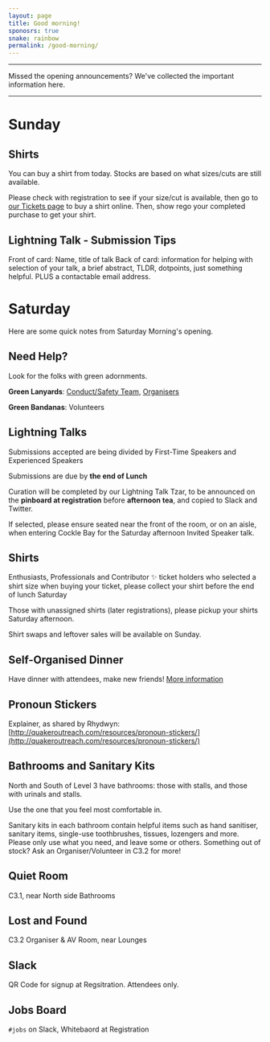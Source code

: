 ```yaml
---
layout: page
title: Good morning!
sponosrs: true
snake: rainbow
permalink: /good-morning/
---
```


<hr>
<span class="abstract">
Missed the opening announcements? We've collected the important information here. 
</span>
<hr>



# Sunday

## Shirts

You can buy a shirt from today. Stocks are based on what sizes/cuts are still available. 

Please check with registration to see if your size/cut is available, then go to [our Tickets page](http://tito.io/pycon-au/2018) to buy a shirt online. Then, show rego your completed purchase to get your shirt. 

## Lightning Talk - Submission Tips

Front of card: Name, title of talk
Back of card: information for helping with selection of your talk, a brief abstract, TLDR, dotpoints, just something helpful. PLUS a contactable email address.


# Saturday

Here are some quick notes from Saturday Morning's opening.

## Need Help?

Look for the folks with green adornments.

**Green Lanyards**: [Conduct/Safety Team](https://2018.pycon-au.org/conduct/), [Organisers](https://2018.pycon-au.org/about/#lead-organising-team)

**Green Bandanas**: Volunteers


## Lightning Talks

Submissions accepted are being divided by First-Time Speakers and Experienced Speakers

Submissions are due by **the end of Lunch**

Curation will be completed by our Lightning Talk Tzar, to be announced on the **pinboard at registration** before **afternoon tea**, and copied to Slack and Twitter. 

If selected, please ensure seated near the front of the room, or on an aisle, when entering Cockle Bay for the Saturday afternoon Invited Speaker talk. 

## Shirts

Enthusiasts, Professionals and Contributor ✨ ticket holders who selected a shirt size when buying your ticket, please collect your shirt before the end of lunch Saturday

Those with unassigned shirts (later registrations), please pickup your shirts Saturday afternoon. 

Shirt swaps and leftover sales will be available on Sunday. 

## Self-Organised Dinner

Have dinner with attendees, make new friends! [More information](https://2018.pycon-au.org/talks/601-selforganiseddinner/)

## Pronoun Stickers

Explainer, as shared by Rhydwyn: [http://quakeroutreach.com/resources/pronoun-stickers/](http://quakeroutreach.com/resources/pronoun-stickers/)

## Bathrooms and Sanitary Kits

North and South of Level 3 have bathrooms: those with stalls, and those with urinals and stalls. 

Use the one that you feel most comfortable in. 

Sanitary kits in each bathroom contain helpful items such as hand sanitiser, sanitary items, single-use toothbrushes, tissues, lozengers and more. Please only use what you need, and leave some or others. Something out of stock? Ask an Organiser/Volunteer in C3.2 for more!

## Quiet Room

C3.1, near North side Bathrooms

## Lost and Found

C3.2 Organiser & AV Room, near Lounges

## Slack

QR Code for signup at Regsitration. Attendees only. 

## Jobs Board

`#jobs` on Slack, Whitebaord at Registration
